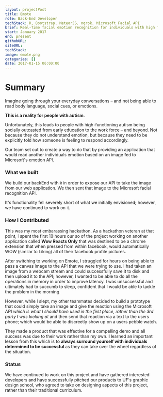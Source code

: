 ```yaml
---
layout: projectPost
title: Emote
role: Back-End Developer
techStack: R, Bootstrap, MeteorJS, ngrok, Microsoft Facial API
brief: Real-Time facial emotion recognition for individuals with high functioning autism.
start: January 2017
end: present
githubURL: 
siteURL: 
techStack: 
image: emote.png
categories: []
date: 2017-01-15 00:00:00
---
```


# Summary

Imagine going through your everyday conversations – and not being able to read body language, social cues, or emotions.

**This is a reality for people with autism.**

Unfortunately, this leads to people with high-functioning autism being socially outcasted from early education to the work force – and beyond. Not because they do not understand emotion, but because they need to be explicitly told how someone is feeling to respond accordingly.

Our team set out to create a way to do that by providing an application that would read another individuals emotion based on an image fed to Microsoft's emotion API.

### What we built

We build our backEnd with `R` in order to expose our API to take the image from our web application. We then sent that image to the Microsoft facial recognition API. 

It's functionality fell severely short of what we initially envisioned; however, we have continued to work on it.

### How I Contributed

This was my most embarassing hackathon. As a hackathon veteran at that point, I spent the first 10 hours our so of the project working on another application called **Wow Reacts Only** that was destined to be a chrome extension that when pressed from within facebook, would automatically WOW (similar to Liking) all of their facebook profile pictures. 

After switching to working on Emote, I struggled for hours on being able to pass a canvas image to the API that we were trying to use. I had taken an image from a webcam stream and could successfully save it to disk and then upload it to the API; however, I wanted to be able to do all the operations in memory in order to improve latency. I was unsuccessful and ultimately had to succumb to sleep, confident that I would be able to tackle the problem in the morning.

However, while I slept, my other teammates decided to build a prototype that could simply take an image and give the reaction using the Microsoft API *which is what I should have used in the first place, rather than the 3rd party I was looking at* and then send that reaction via a text to the users phone; which would be able to discreetly show up on a users pebble watch. 

They made a product that was effective for a compelling demo and all success was due to their work rather than my own. I learned an important lesson from this which is to **always surround yourself with individuals determined to be successful** as they can take over the wheel regardless of the situation.

### Status

We have continued to work on this project and have gathered interested developers and have successfully pitched our products to UF's graphic design school, who agreed to take on designing aspects of this project, rather than their traditional curriculum.

